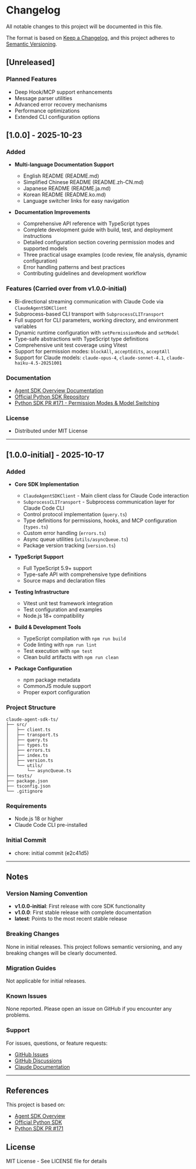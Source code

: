 # Changelog

All notable changes to this project will be documented in this file.

The format is based on [Keep a Changelog](https://keepachangelog.com/en/1.0.0/),
and this project adheres to [Semantic Versioning](https://semver.org/spec/v2.0.0.html).

## [Unreleased]

### Planned Features
- Deep Hook/MCP support enhancements
- Message parser utilities
- Advanced error recovery mechanisms
- Performance optimizations
- Extended CLI configuration options

## [1.0.0] - 2025-10-23

### Added
- **Multi-language Documentation Support**
  - English README (README.md)
  - Simplified Chinese README (README.zh-CN.md)
  - Japanese README (README.ja.md)
  - Korean README (README.ko.md)
  - Language switcher links for easy navigation

- **Documentation Improvements**
  - Comprehensive API reference with TypeScript types
  - Complete development guide with build, test, and deployment instructions
  - Detailed configuration section covering permission modes and supported models
  - Three practical usage examples (code review, file analysis, dynamic configuration)
  - Error handling patterns and best practices
  - Contributing guidelines and development workflow

### Features (Carried over from v1.0.0-initial)
- Bi-directional streaming communication with Claude Code via `ClaudeAgentSDKClient`
- Subprocess-based CLI transport with `SubprocessCLITransport`
- Full support for CLI parameters, working directory, and environment variables
- Dynamic runtime configuration with `setPermissionMode` and `setModel`
- Type-safe abstractions with TypeScript type definitions
- Comprehensive unit test coverage using Vitest
- Support for permission modes: `blockAll`, `acceptEdits`, `acceptAll`
- Support for Claude models: `claude-opus-4`, `claude-sonnet-4.1`, `claude-haiku-4.5-20251001`

### Documentation
- [Agent SDK Overview Documentation](https://docs.claude.com/en/api/agent-sdk/overview)
- [Official Python SDK Repository](https://github.com/anthropics/claude-agent-sdk-python)
- [Python SDK PR #171 - Permission Modes & Model Switching](https://github.com/anthropics/claude-agent-sdk-python/pull/171)

### License
- Distributed under MIT License

---

## [1.0.0-initial] - 2025-10-17

### Added
- **Core SDK Implementation**
  - `ClaudeAgentSDKClient` - Main client class for Claude Code interaction
  - `SubprocessCLITransport` - Subprocess communication layer for Claude Code CLI
  - Control protocol implementation (`query.ts`)
  - Type definitions for permissions, hooks, and MCP configuration (`types.ts`)
  - Custom error handling (`errors.ts`)
  - Async queue utilities (`utils/asyncQueue.ts`)
  - Package version tracking (`version.ts`)

- **TypeScript Support**
  - Full TypeScript 5.9+ support
  - Type-safe API with comprehensive type definitions
  - Source maps and declaration files

- **Testing Infrastructure**
  - Vitest unit test framework integration
  - Test configuration and examples
  - Node.js 18+ compatibility

- **Build & Development Tools**
  - TypeScript compilation with `npm run build`
  - Code linting with `npm run lint`
  - Test execution with `npm test`
  - Clean build artifacts with `npm run clean`

- **Package Configuration**
  - npm package metadata
  - CommonJS module support
  - Proper export configuration

### Project Structure
```
claude-agent-sdk-ts/
├── src/
│   ├── client.ts
│   ├── transport.ts
│   ├── query.ts
│   ├── types.ts
│   ├── errors.ts
│   ├── index.ts
│   ├── version.ts
│   └── utils/
│       └── asyncQueue.ts
├── tests/
├── package.json
├── tsconfig.json
└── .gitignore
```

### Requirements
- Node.js 18 or higher
- Claude Code CLI pre-installed

### Initial Commit
- chore: initial commit (e2c41d5)

---

## Notes

### Version Naming Convention
- **v1.0.0-initial**: First release with core SDK functionality
- **v1.0.0**: First stable release with complete documentation
- **latest**: Points to the most recent stable release

### Breaking Changes
None in initial releases. This project follows semantic versioning, and any breaking changes will be clearly documented.

### Migration Guides
Not applicable for initial releases.

### Known Issues
None reported. Please open an issue on GitHub if you encounter any problems.

### Support
For issues, questions, or feature requests:
- [GitHub Issues](https://github.com/touwaeriol/claude-agent-sdk-ts/issues)
- [GitHub Discussions](https://github.com/touwaeriol/claude-agent-sdk-ts/discussions)
- [Claude Documentation](https://docs.claude.com/)

---

## References

This project is based on:
- [Agent SDK Overview](https://docs.claude.com/en/api/agent-sdk/overview)
- [Official Python SDK](https://github.com/anthropics/claude-agent-sdk-python)
- [Python SDK PR #171](https://github.com/anthropics/claude-agent-sdk-python/pull/171)

## License

MIT License - See LICENSE file for details
